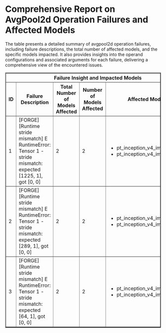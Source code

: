 <h1>Comprehensive Report on AvgPool2d Operation Failures and Affected Models</h1>
<p>The table presents a detailed summary of avgpool2d operation failures, including failure descriptions, the total number of affected models, and the specific models impacted. It also provides insights into the operand configurations and associated arguments for each failure, delivering a comprehensive view of the encountered issues.</p>
<table border="2">
	<thead>
		<tr style="text-align: center;">
			<th colspan="5">Failure Insight and Impacted Models</th>
			<th colspan="2">Avgpool2D Operation Details</th>
		</tr>
		<tr style="text-align: center;">
			<th>ID</th>
			<th>Failure Description</th>
			<th>Total Number of Models Affected</th>
			<th>Number of Models Affected</th>
			<th>Affected Models</th>
			<th>Operands</th>
			<th>Arguments</th>
		</tr>
	</thead>
	<tbody>
		<tr>
			<td rowspan="1">1</td>
			<td rowspan="1">[FORGE][Runtime stride mismatch] E       RuntimeError: Tensor 1 - stride mismatch: expected [1225, 1], got [0, 0]</td>
			<td rowspan="1">2</td>
			<td>2</td>
			<td><ul><li>pt_inception_v4_img_cls_osmr</li><li>pt_inception_v4_img_cls_timm</li></ul></td>
			<td>Operand(type=Activation, shape=(1, 384, 35, 35), dtype=float32)</td>
			<td>kernel_size : [3, 3]<br>stride : [1, 1]<br>padding : [1, 1, 1, 1]<br>ceil_mode : False<br>count_include_pad : False<br>channel_last : 0</td>
		</tr>
		<tr>
			<td rowspan="1">2</td>
			<td rowspan="1">[FORGE][Runtime stride mismatch] E       RuntimeError: Tensor 1 - stride mismatch: expected [289, 1], got [0, 0]</td>
			<td rowspan="1">2</td>
			<td>2</td>
			<td><ul><li>pt_inception_v4_img_cls_osmr</li><li>pt_inception_v4_img_cls_timm</li></ul></td>
			<td>Operand(type=Activation, shape=(1, 1024, 17, 17), dtype=float32)</td>
			<td>kernel_size : [3, 3]<br>stride : [1, 1]<br>padding : [1, 1, 1, 1]<br>ceil_mode : False<br>count_include_pad : False<br>channel_last : 0</td>
		</tr>
		<tr>
			<td rowspan="1">3</td>
			<td rowspan="1">[FORGE][Runtime stride mismatch] E       RuntimeError: Tensor 1 - stride mismatch: expected [64, 1], got [0, 0]</td>
			<td rowspan="1">2</td>
			<td>2</td>
			<td><ul><li>pt_inception_v4_img_cls_osmr</li><li>pt_inception_v4_img_cls_timm</li></ul></td>
			<td>Operand(type=Activation, shape=(1, 1536, 8, 8), dtype=float32)</td>
			<td>kernel_size : [3, 3]<br>stride : [1, 1]<br>padding : [1, 1, 1, 1]<br>ceil_mode : False<br>count_include_pad : False<br>channel_last : 0</td>
		</tr>
	</tbody>
</table>
